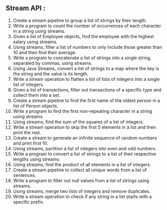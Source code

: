 ## Stream API :

1. Create a stream pipeline to group a list of strings by their length.
2. Write a program to count the number of occurrences of each character in a string using streams.
3. Given a list of Employee objects, find the employee with the highest salary using streams.
4. Using streams, filter a list of numbers to only include those greater than 10 and then find their average.
5. Write a program to concatenate a list of strings into a single string, separated by commas, using streams.
6. Using Java Streams, convert a list of strings to a map where the key is the string and the value is its length.
7. Write a stream operation to flatten a list of lists of integers into a single list of integers.
8. Given a list of transactions, filter out transactions of a specific type and collect them into a set.
9. Create a stream pipeline to find the first name of the oldest person in a list of Person objects.
10. Write a program to find the first non-repeating character in a string using streams.
11. Using streams, find the sum of the squares of a list of integers.
12. Write a stream operation to skip the first 5 elements in a list and then print the rest.
13. Create a stream to generate an infinite sequence of random numbers and print first 10.
14. Using streams, partition a list of integers into even and odd numbers.
15. Write a program to convert a list of strings to a list of their respective lengths using streams.
16. Using streams, find the product of all elements in a list of integers.
17. Create a stream pipeline to collect all unique words from a list of sentences.
18. Write a program to filter out null values from a list of strings using streams.
19. Using streams, merge two lists of integers and remove duplicates.
20. Write a stream operation to check if any string in a list starts with a specific prefix.
